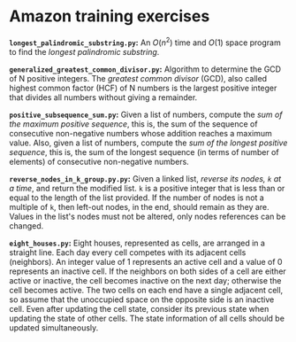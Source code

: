 # Amazon training exercises

**`longest_palindromic_substring.py`:**
An $O(n^{2})$ time and $O(1)$ space program to find the _longest palindromic substring_.

**`generalized_greatest_common_divisor.py`:**
Algorithm to determine the GCD of N positive integers.
The _greatest common divisor_ (GCD), also called highest common factor (HCF) of N numbers is
the largest positive integer that divides all numbers without giving a remainder.

**`positive_subsequence_sum.py`:**
Given a list of numbers, compute the _sum of the maximum positive sequence_, this is, the sum
of the sequence of consecutive non-negative numbers whose addition reaches a maximum value.
Also, given a list of numbers, compute the _sum of the longest positive sequence_, this is, the sum
of the longest sequence (in terms of number of elements) of consecutive non-negative numbers.

**`reverse_nodes_in_k_group.py.py`:**
Given a linked list, _reverse its nodes, `k` at a time_, and return the modified list.
`k` is a positive integer that is less than or equal to the length of the list provided.
If the number of nodes is not a multiple of `k`, then left-out nodes, in the end, should remain as they are.
Values in the list's nodes must not be altered, only nodes references can be changed.

**`eight_houses.py`:**
Eight houses, represented as cells, are arranged in a straight line. Each day every cell
competes with its adjacent cells (neighbors). An integer value of 1 represents an active cell
and a value of 0 represents an inactive cell. If the neighbors on both sides of a cell are
either active or inactive, the cell becomes inactive on the next day; otherwise the cell becomes
active. The two cells on each end have a single adjacent cell, so assume that the unoccupied
space on the opposite side is an inactive cell. Even after updating the cell state, consider its
previous state when updating the state of other cells. The state information of all cells should
be updated simultaneously.

